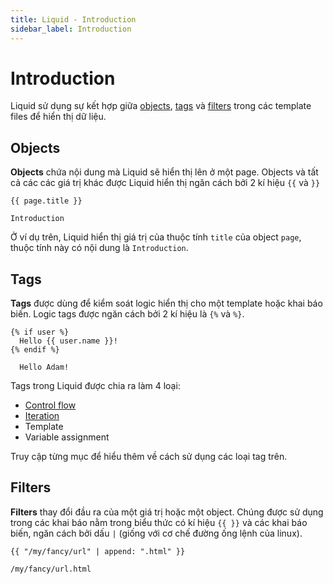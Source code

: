 ```yaml
---
title: Liquid - Introduction
sidebar_label: Introduction
---
```


# Introduction

Liquid sử dụng sự kết hợp giữa [objects](#objects), [tags](#tags) và [filters](#filters) trong các template files để hiển thị dữ liệu.

## Objects 

**Objects** chứa nội dung mà Liquid sẽ hiển thị lên ở một page. Objects và tất cả các các giá trị khác được Liquid hiển thị ngăn cách bởi 2 kí hiệu `{{` và `}}`

```liquid title="Input"
{{ page.title }}
```

```liquid title="Output"
Introduction
```

Ở ví dụ trên, Liquid hiển thị giá trị của thuộc tính `title` của object `page`, thuộc tính này có nội dung là `Introduction`.

## Tags

**Tags** được dùng để kiểm soát logic hiển thị cho một template hoặc khai báo biến. Logic tags được ngăn cách bởi 2 kí hiệu là `{%` và `%}`.

```liquid title="Input"
{% if user %}
  Hello {{ user.name }}!
{% endif %}
```

```liquid title="Output"
  Hello Adam!
```

Tags trong Liquid được chia ra làm 4 loại:
+ [Control flow](../Tags/Control-flow)
+ [Iteration](../Tags/Iteration)
+ Template
+ Variable assignment

Truy cập từng mục để hiểu thêm về cách sử dụng các loại tag trên.

## Filters

**Filters** thay đổi đầu ra của một giá trị hoặc một object. Chúng được sử dụng trong các khai báo nằm trong biểu thức có kí hiệu `{{ }}` và các khai báo biến, ngăn cách bởi dấu `|` (giống với cơ chế đường ống lệnh của linux).

```liquid title="Input"
{{ "/my/fancy/url" | append: ".html" }}
```

```liquid title="Output"
/my/fancy/url.html
```
